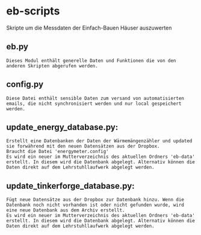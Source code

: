 # eb-scripts
 Skripte um die Messdaten der Einfach-Bauen Häuser auszuwerten

## eb.py
    Dieses Modul enthält generelle Daten und Funktionen die von den anderen Skripten abgerufen werden.

## config.py
    Diese Datei enthält sensible Daten zum versand von automatisierten emails, die nicht synchronisiert werden und nur local gespeichert werden.

## update_energy_database.py:
    Erstellt eine Datenbanken der Daten der Wärmemängenzähler und updated sie forwährend mit den neuen Datensätzen aus der Dropbox.
    Braucht die Datei 'energymeter.config'
    Es wird ein neuer im Mutterverzeichnis des aktuellen Ordners 'eb-data' erstellt. In diesem wird die Datenbank abgelegt. Alternativ können die Daten direkt auf dem Lehrstuhllaufwerk abgelegt werden.

## update_tinkerforge_database.py:
    Fügt neue Datensätze aus der Dropbox zur Datenbank hinzu. Wenn die Datenbank noch nicht vorhanden ist oder nicht gefunden wurde, wird eine neue Datenbank aus dem Archiv erstellt.
    Es wird ein neuer im Mutterverzeichnis des aktuellen Ordners 'eb-data' erstellt. In diesem wird die Datenbank abgelegt. Alternativ können die Daten direkt auf dem Lehrstuhllaufwerk abgelegt werden.

